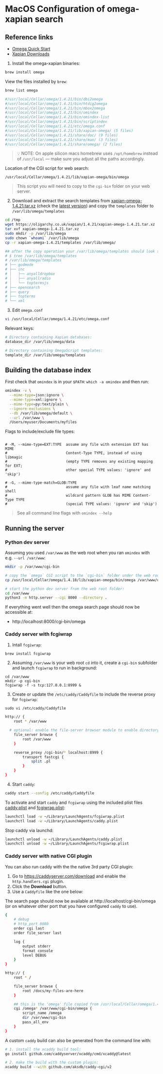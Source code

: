# MacOS Configuration of omega-xapian search

## Reference links

- [Omega Quick Start](https://xapian.org/docs/omega/quickstart.html)
- [Xapian Downloads](https://xapian.org/download)

1. Install the omega-xapian binaries:

```bash
brew install omega
```

View the files installed by `brew`:

```bash
brew list omega

#/usr/local/Cellar/omega/1.4.21/bin/dbi2omega
#/usr/local/Cellar/omega/1.4.21/bin/htdig2omega
#/usr/local/Cellar/omega/1.4.21/bin/mbox2omega
#/usr/local/Cellar/omega/1.4.21/bin/omindex
#/usr/local/Cellar/omega/1.4.21/bin/omindex-list
#/usr/local/Cellar/omega/1.4.21/bin/scriptindex
#/usr/local/Cellar/omega/1.4.21/etc/omega.conf
#/usr/local/Cellar/omega/1.4.21/lib/xapian-omega/ (5 files)
#/usr/local/Cellar/omega/1.4.21/share/doc/ (9 files)
#/usr/local/Cellar/omega/1.4.21/share/man/ (3 files)
#/usr/local/Cellar/omega/1.4.21/share/omega/ (2 files)
```

> 💡  NOTE: On apple silicon macs homebrew uses `/opt/homebrew` instead of `/usr/local` — make sure you adjust all the paths accordingly.

Location of the CGI script for web search:

```
/usr/local/Cellar/omega/1.4.21/lib/xapian-omega/bin/omega
```
> This script you will need to copy to the `cgi-bin` folder on your web server.

2. Download and extract the search templates from [xapian-omega-1.4.21.tar.xz](https://oligarchy.co.uk/xapian/1.4.21/xapian-omega-1.4.21.tar.xz) (check the [latest version](https://oligarchy.co.uk/xapian/)) and copy the `templates` folder to `/var/lib/omega/templates`

```bash
cd /tmp
wget https://oligarchy.co.uk/xapian/1.4.21/xapian-omega-1.4.21.tar.xz 
tar xvf xapian-omega-1.4.21.tar.xz
sudo mkdir -p /var/lib/omega
sudo chown `whoami` /var/lib/omega
cp -r xapian-omega-1.4.21/templates /var/lib/omega/

## after the copy operation your /var/lib/omega/templates should look similar to this:
# $ tree /var/lib/omega/templates
# /var/lib/omega/templates
# ├── godmode
# ├── inc
# │   ├── anyalldropbox
# │   ├── anyallradio
# │   └── toptermsjs
# ├── opensearch
# ├── query
# ├── topterms
# └── xml
```

3. Edit `omega.conf`

```bash
vi /usr/local/Cellar/omega/1.4.21/etc/omega.conf
```

Relevant keys:

```bash
# Directory containing Xapian databases:
database_dir /var/lib/omega/data

# Directory containing OmegaScript templates:
template_dir /var/lib/omega/templates
```

## Building the database index

First check that `omindex` is in your `$PATH`: `which -a omindex` and then run:

```bash
omindex -v \
  --mime-type=json:ignore \
  --mime-type=xml:ignore \
  --mime-type=py:text/plain \
  --ignore-exclusions \
  --db /var/lib/omega/default \
  --url /var/www \
  /Users/myuser/Documents/myfiles
  ```
  
  Flags to include/exclude file types:
  
  ```
  
# -M, --mime-type=EXT:TYPE  assume any file with extension EXT has MIME
#                           Content-Type TYPE, instead of using libmagic
#                           (empty TYPE removes any existing mapping for EXT;
#                           other special TYPE values: 'ignore' and 'skip')

# -G, --mime-type-match=GLOB:TYPE
#                           assume any file with leaf name matching shell
#                           wildcard pattern GLOB has MIME Content-Type TYPE
#                           (special TYPE values: 'ignore' and 'skip')
```

> See all command line flags with `omindex --help`

## Running the server

### Python dev server

Assuming you used `/var/www` as the web root when you ran `omindex` with e.g. `--url /var/www`:

```bash
mkdir -p /var/www/cgi-bin

# copy the `omega` CGI script to the `cgi-bin` folder under the web root:
cp /usr/local/Cellar/omega/1.4.18/lib/xapian-omega/bin/omega /var/www/cgi-bin/

# start the python dev server from the web root folder:
cd /var/www
python3 -m http.server --cgi 8000 --directory .
```

If everything went well then the omega search page should now be accessible at:

- http://localhost:8000/cgi-bin/omega


### Caddy server with fcgiwrap

1. Intall `fcgiwrap`:

```bash
brew install fcgiwrap
```

2. Assuming `/var/www` is your web root `cd` into it, create a `cgi-bin` subfolder and launch `fcgiwrap` to run in background:

```
cd /var/www
mkdir -p cgi-bin
fcgiwrap -f -s tcp:127.0.0.1:8999 &
```
3. Create or update the `/etc/caddy/Caddyfile` to include the reverse proxy for `fcgiwrap`:

`sudo vi /etc/caddy/Caddyfile`

```sh
http:// {
	root * /var/www

  # optional: enable the file-server browser module to enable directory listsings
	file_server browse {
		root /var/www
	}	

	reverse_proxy /cgi-bin/* localhost:8999 {
		transport fastcgi {
			split .pl
		}
	}
}
```

4. Start `caddy`:

```bash
caddy start --config /etc/caddy/Caddyfile
```

To activate and start `caddy` and `fcgiwrap` using the included plist files [caddy.plist](caddy_launcher.plist) and [fcgiwrap.plist](fcgiwrap_launcher.plist):

```bash
launchctl load -w ~/Library/LaunchAgents/fcgiwrap.plist
launchctl load -w ~/Library/LaunchAgents/caddy.plist
```

Stop caddy via launchd:
```bash
launchctl unload -w ~/Library/LaunchAgents/caddy.plist
launchctl unload -w ~/Library/LaunchAgents/fcgiwrap.plist
```

### Caddy server with native CGI plugin

You can also run caddy with the the native 3rd party CGI plugin: 

1. Go to https://caddyserver.com/download and enable the `http.handlers.cgi` plugin.
2. Click the **Download** button.
3. Use a `Caddyfile` like the one below:




The search page should now be available at http://localhost/cgi-bin/omega (or on whatever other port that you have configured `caddy` to use).

```bash
{
	# debug
	# http_port 8080
	order cgi last
	order file_server last

	log {
		output stderr
		format console
		level DEBUG
	}
}

http:// {
	root * /

	file_server browse {
		root /docs/my-files-are-here
	}

	## this is the 'omega' file copied from /usr/local/Cellar/omega/1.4.18/lib/xapian-omega/bin/omega
	cgi /omega* /var/www/cgi-bin/omega {
		script_name /omega
		dir /var/www/cgi-bin
		pass_all_env
	}
}
```

A custom `caddy` build can also be generated from the command line with:

```bash
# 1. install the xcaddy build tool: 
go install github.com/caddyserver/xcaddy/cmd/xcaddy@latest

# 2. make the build with the custom plugin:
xcaddy build --with github.com/aksdb/caddy-cgi/v2
```
